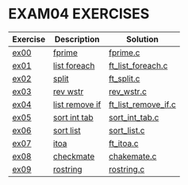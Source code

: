 # EXAM04 EXERCISES

|Exercise        |Description                    |Solution                     
|----------------|-------------------------------|--
|[ex00](https://github.com/Abdelghafour2001/1337/tree/master/Piscine-2021/EXAMES/exam04/ex00) | [fprime](https://github.com/Abdelghafour2001/1337/tree/master/Piscine-2021/EXAMES/exam04/ex00/README.md)| [fprime.c](https://github.com/Abdelghafour2001/1337/tree/master/Piscine-2021/EXAMES/exam04/ex00/fprime.c)
|[ex01](https://github.com/Abdelghafour2001/1337/tree/master/Piscine-2021/EXAMES/exam04/ex01)|[list foreach](https://github.com/Abdelghafour2001/1337/tree/master/Piscine-2021/EXAMES/exam04/ex01/README.md)|[ft_list_foreach.c](https://github.com/Abdelghafour2001/1337/tree/master/Piscine-2021/EXAMES/exam04/ex01/ft_list_foreach.c)
|[ex02](https://github.com/Abdelghafour2001/1337/tree/master/Piscine-2021/EXAMES/exam04/ex02)|[split](https://github.com/Abdelghafour2001/1337/tree/master/Piscine-2021/EXAMES/exam04/ex02/README.md)|[ft_split.c](https://github.com/Abdelghafour2001/1337/tree/master/Piscine-2021/EXAMES/exam04/ex02/ft_split.c)
|[ex03](https://github.com/Abdelghafour2001/1337/tree/master/Piscine-2021/EXAMES/exam04/ex03)|[rev wstr](https://github.com/Abdelghafour2001/1337/tree/master/Piscine-2021/EXAMES/exam04/ex03/README.md)|[rev_wstr.c](https://github.com/Abdelghafour2001/1337/tree/master/Piscine-2021/EXAMES/exam04/ex03/rev_wstr.c)
|[ex04](https://github.com/Abdelghafour2001/1337/tree/master/Piscine-2021/EXAMES/exam04/ex04)|[list remove if](https://github.com/Abdelghafour2001/1337/tree/master/Piscine-2021/EXAMES/exam04/ex04/README.md)|[ft_list_remove_if.c](https://github.com/Abdelghafour2001/1337/tree/master/Piscine-2021/EXAMES/exam04/ex04/ft_list_remove_if.c)
|[ex05](https://github.com/Abdelghafour2001/1337/tree/master/Piscine-2021/EXAMES/exam04/ex05)|[sort int tab](https://github.com/Abdelghafour2001/1337/tree/master/Piscine-2021/EXAMES/exam04/ex05/README.md)|[sort_int_tab.c](https://github.com/Abdelghafour2001/1337/tree/master/Piscine-2021/EXAMES/exam04/ex05/sort_int_tab.c)
|[ex06](https://github.com/Abdelghafour2001/1337/tree/master/Piscine-2021/EXAMES/exam04/ex06)|[sort list](https://github.com/Abdelghafour2001/1337/tree/master/Piscine-2021/EXAMES/exam04/ex06/README.md)|[sort_list.c](https://github.com/Abdelghafour2001/1337/tree/master/Piscine-2021/EXAMES/exam04/ex06/sort_list.c)
|[ex07](https://github.com/Abdelghafour2001/1337/tree/master/Piscine-2021/EXAMES/exam04/ex07)|[itoa](https://github.com/Abdelghafour2001/1337/tree/master/Piscine-2021/EXAMES/exam04/ex07/README.md)|[ft_itoa.c](https://github.com/Abdelghafour2001/1337/tree/master/Piscine-2021/EXAMES/exam04/ex07/ft_itoa.c)
|[ex08](https://github.com/Abdelghafour2001/1337/tree/master/Piscine-2021/EXAMES/exam04/ex08)|[checkmate](https://github.com/Abdelghafour2001/1337/tree/master/Piscine-2021/EXAMES/exam04/ex08/README.md)|[chakemate.c](https://github.com/Abdelghafour2001/1337/tree/master/Piscine-2021/EXAMES/exam04/ex08/checkmate.c)
|[ex09](https://github.com/Abdelghafour2001/1337/tree/master/Piscine-2021/EXAMES/exam04/ex09)|[rostring](https://github.com/Abdelghafour2001/1337/tree/master/Piscine-2021/EXAMES/exam04/ex09/README.md)|[rostring.c](https://github.com/Abdelghafour2001/1337/tree/master/Piscine-2021/EXAMES/exam04/ex09/rostring.c)

